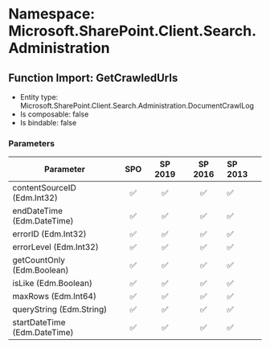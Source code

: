 # Namespace: Microsoft.SharePoint.Client.Search.Administration

## Function Import: GetCrawledUrls

- Entity type: Microsoft.SharePoint.Client.Search.Administration.DocumentCrawlLog
- Is composable: false
- Is bindable: false

### Parameters

Parameter | SPO | SP 2019 | SP 2016 | SP 2013
----------|:---:|:-------:|:-------:|:-------
contentSourceID (Edm.Int32) | ✅ | ✅ | ✅ | ✅
endDateTime (Edm.DateTime) | ✅ | ✅ | ✅ | ✅
errorID (Edm.Int32) | ✅ | ✅ | ✅ | ✅
errorLevel (Edm.Int32) | ✅ | ✅ | ✅ | ✅
getCountOnly (Edm.Boolean) | ✅ | ✅ | ✅ | ✅
isLike (Edm.Boolean) | ✅ | ✅ | ✅ | ✅
maxRows (Edm.Int64) | ✅ | ✅ | ✅ | ✅
queryString (Edm.String) | ✅ | ✅ | ✅ | ✅
startDateTime (Edm.DateTime) | ✅ | ✅ | ✅ | ✅